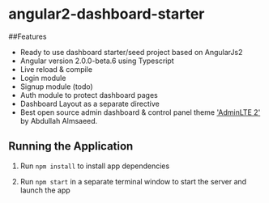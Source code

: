 # angular2-dashboard-starter

##Features

- Ready to use dashboard starter/seed project based on AngularJs2
- Angular version 2.0.0-beta.6 using Typescript
- Live reload & compile
- Login module
- Signup module (todo)
- Auth module to protect dashboard pages
- Dashboard Layout as a separate directive
- Best open source admin dashboard & control panel theme ['AdminLTE 2'](https://almsaeedstudio.com/) by Abdullah Almsaeed.

## Running the Application

1. Run `npm install` to install app dependencies

1. Run `npm start` in a separate terminal window to start the server and launch the app
